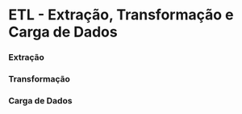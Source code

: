 # ETL - Extração, Transformação e Carga de Dados #

### Extração ###

### Transformação ###

### Carga de Dados ###
